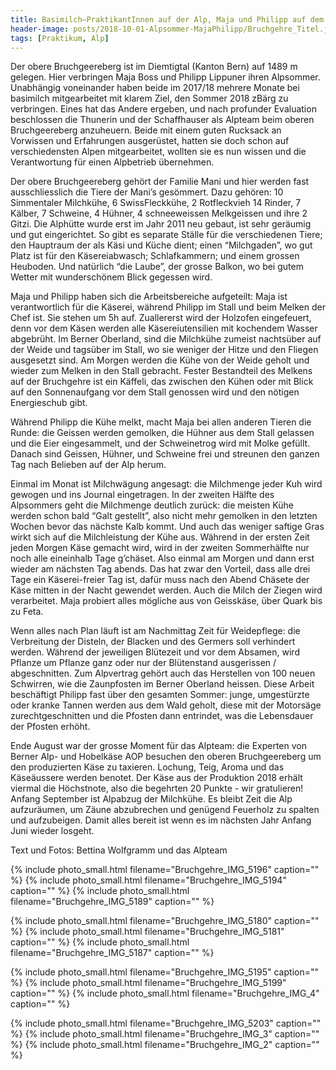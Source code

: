 ```yaml
---
title: Basimilch–PraktikantInnen auf der Alp, Maja und Philipp auf dem oberen Bruchgeereberg
header-image: posts/2018-10-01-Alpsommer-MajaPhilipp/Bruchgehre_Titel.jpg
tags: [Praktikum, Alp]
---
```

 
Der obere Bruchgeereberg ist im Diemtigtal (Kanton Bern) auf 1489 m gelegen. Hier verbringen Maja Boss und Philipp Lippuner ihren Alpsommer. Unabhängig voneinander haben beide im 2017/18 mehrere Monate bei basimilch mitgearbeitet mit klarem Ziel, den Sommer 2018 zBärg zu verbringen. Eines hat das Andere ergeben, und nach profunder Evaluation beschlossen die Thunerin und der Schaffhauser als Alpteam beim oberen Bruchgeereberg anzuheuern. Beide mit einem guten Rucksack an Vorwissen und Erfahrungen ausgerüstet, hatten sie doch schon auf verschiedensten Alpen mitgearbeitet, wollten sie es nun wissen und die Verantwortung für einen Alpbetrieb übernehmen.
 
Der obere Bruchgeereberg gehört der Familie Mani und hier werden fast ausschliesslich die Tiere der Mani’s gesömmert. Dazu gehören: 10 Simmentaler Milchkühe, 6 SwissFleckkühe, 2 Rotfleckvieh 14 Rinder, 7 Kälber, 7 Schweine, 4 Hühner, 4 schneeweissen Melkgeissen und ihre 2 Gitzi. Die Alphütte wurde erst im Jahr 2011 neu gebaut, ist sehr geräumig und gut eingerichtet. So gibt es separate Ställe für die verschiedenen Tiere; den Hauptraum der als Käsi und Küche dient; einen “Milchgaden”, wo gut Platz ist für den Käsereiabwasch; Schlafkammern; und einem grossen Heuboden. Und natürlich “die Laube”, der grosse Balkon, wo bei gutem Wetter mit wunderschönem Blick gegessen wird.

Maja und Philipp haben sich die Arbeitsbereiche aufgeteilt: Maja ist verantwortlich für die Käserei, während Philipp im Stall und beim Melken der Chef ist. Sie stehen um 5h auf. Zuallererst wird der Holzofen eingefeuert, denn vor dem Käsen werden alle Käsereiutensilien mit kochendem Wasser abgebrüht. Im Berner Oberland, sind die Milchkühe zumeist  nachtsüber auf der Weide und tagsüber im Stall, wo sie weniger der Hitze und den Fliegen ausgesetzt sind. Am Morgen  werden die Kühe von der Weide geholt und wieder zum Melken  in den Stall gebracht. Fester Bestandteil des Melkens auf der Bruchgehre ist ein Käffeli, das zwischen den Kühen oder mit Blick auf den Sonnenaufgang vor dem Stall genossen wird und  den nötigen Energieschub gibt.

Während Philipp die Kühe melkt, macht Maja bei allen anderen Tieren die Runde: die Geissen werden gemolken, die Hühner aus dem Stall gelassen und die Eier eingesammelt, und der Schweinetrog wird mit Molke gefüllt. Danach sind Geissen, Hühner, und Schweine frei und streunen den ganzen Tag nach Belieben auf der Alp herum.

Einmal im Monat ist Milchwägung angesagt: die Milchmenge jeder Kuh wird gewogen und ins Journal eingetragen. In der zweiten Hälfte des Alpsommers geht die Milchmenge deutlich zurück: die meisten Kühe werden schon bald “Galt gestellt”, also nicht mehr gemolken in den letzten Wochen bevor das nächste Kalb kommt. Und auch das weniger saftige Gras wirkt sich auf die Milchleistung der Kühe aus. Während in der ersten Zeit jeden Morgen Käse gemacht wird, wird in der zweiten Sommerhälfte nur noch alle eineinhalb Tage g’chäset. Also einmal am Morgen und dann erst wieder am nächsten Tag abends. Das hat zwar den Vorteil, dass alle drei Tage ein Käserei-freier Tag ist, dafür muss nach den Abend Chäsete der Käse mitten in der Nacht gewendet werden. Auch die Milch der Ziegen wird verarbeitet. Maja probiert alles mögliche aus von Geisskäse, über Quark bis zu Feta. 

Wenn alles nach Plan läuft ist am Nachmittag Zeit für Weidepflege: die Verbreitung der  Disteln, der Blacken und des Germers soll verhindert werden. Während der jeweiligen Blütezeit und vor dem Absamen, wird Pflanze um Pflanze ganz oder nur der Blütenstand ausgerissen / abgeschnitten. Zum Alpvertrag gehört auch das Herstellen von 100 neuen Schwirren, wie die Zaunpfosten im Berner Oberland heissen. Diese Arbeit beschäftigt Philipp fast über den gesamten Sommer: junge, umgestürzte oder kranke Tannen werden aus dem Wald geholt, diese mit der Motorsäge zurechtgeschnitten und die Pfosten dann entrindet, was die Lebensdauer der Pfosten erhöht.

Ende August war der grosse Moment für das Alpteam: die Experten von Berner Alp- und Hobelkäse AOP besuchen den oberen Bruchgeereberg  um den produzierten Käse zu taxieren. Lochung, Teig, Aroma und das Käseäussere werden benotet. Der Käse aus der Produktion 2018 erhält viermal die Höchstnote, also die begehrten 20 Punkte - wir gratulieren! 
Anfang September ist Alpabzug der Milchkühe. Es bleibt Zeit die Alp aufzuräumen, um Zäune abzubrechen und genügend Feuerholz zu spalten und aufzubeigen. Damit alles bereit ist wenn es im nächsten Jahr Anfang Juni wieder losgeht.



Text und Fotos: Bettina Wolfgramm und das Alpteam

{% include photo_small.html filename="Bruchgehre_IMG_5196" caption="" %}
{% include photo_small.html filename="Bruchgehre_IMG_5194" caption="" %}
{% include photo_small.html filename="Bruchgehre_IMG_5189" caption="" %}

{% include photo_small.html filename="Bruchgehre_IMG_5180" caption="" %}
{% include photo_small.html filename="Bruchgehre_IMG_5181" caption="" %}
{% include photo_small.html filename="Bruchgehre_IMG_5187" caption="" %}

{% include photo_small.html filename="Bruchgehre_IMG_5195" caption="" %}
{% include photo_small.html filename="Bruchgehre_IMG_5199" caption="" %}
{% include photo_small.html filename="Bruchgehre_IMG_4" caption="" %}

{% include photo_small.html filename="Bruchgehre_IMG_5203" caption="" %}
{% include photo_small.html filename="Bruchgehre_IMG_3" caption="" %}
{% include photo_small.html filename="Bruchgehre_IMG_2" caption="" %}





